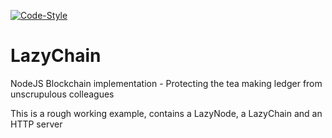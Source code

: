 [![Code-Style](https://img.shields.io/badge/code_style-standard-brightgreen.svg)](https://standardjs.com/)

# LazyChain
NodeJS Blockchain implementation - Protecting the tea making ledger from unscrupulous colleagues  

This is a rough working example, contains a LazyNode, a LazyChain and an HTTP server

